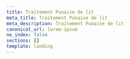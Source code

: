 ```yaml
---
title: Traitement Punaise de lit
meta_title: Traitement Punaise de lit
meta_description: Traitement Punaise de lit
canonical_url: lorem-ipsum
no_index: false
sections: []
template: landing
---
```


